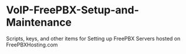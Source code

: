 # VoIP-FreePBX-Setup-and-Maintenance
Scripts, keys, and other items for Setting up FreePBX Servers hosted on FreePBXHosting.com

